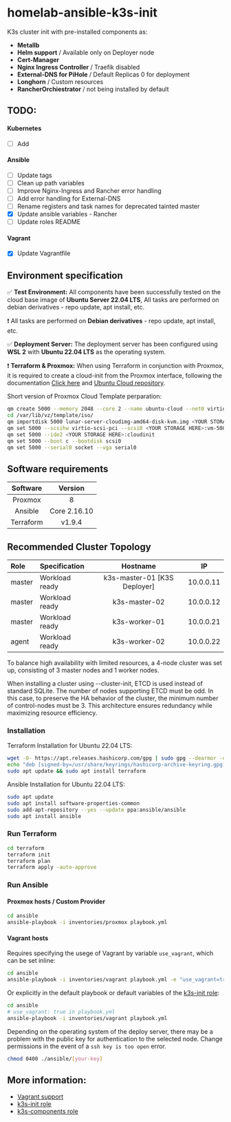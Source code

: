 # homelab-ansible-k3s-init

K3s cluster init with pre-installed components as:
 - **Metallb**
 - **Helm support** / Available only on Deployer node
 - **Cert-Manager**
 - **Nginx Ingress Controller** / Traefik disabled
 - **External-DNS for PiHole** / Default Replicas 0 for deployment
 - **Longhorn** / Custom resources
 - **RancherOrchiestrator** / not being installed by default

## TODO:
#### Kubernetes
- [ ] Add
#### Ansible
- [ ] Update tags
- [ ] Clean up path variables
- [ ] Improve Nginx-Ingress and Rancher error handling
- [ ] Add error handling for External-DNS
- [ ] Rename registers and task names for deprecated tainted master
- [X] Update ansible variables - Rancher
- [ ] Update roles README
#### Vagrant
- [X] Update Vagrantfile

## Environment specification

✅ **Test Environment:** All components have been successfully tested on the cloud base image of **Ubuntu Server 22.04 LTS**, All tasks are performed on debian derivatives - repo update, apt install, etc.

❗ All tasks are performed on **Debian derivatives** - repo update, apt install, etc.

✅ **Deployment Server:** The deployment server has been configured using **WSL 2** with **Ubuntu 22.04 LTS** as the operating system.

❗ **Terraform & Proxmox:** When using Terraform in conjunction with Proxmox, it is required to create a cloud-init from the Proxmox interface, following the documentation [Click here](https://pve.proxmox.com/wiki/Cloud-Init_Support) and [Ubuntu Cloud repository](https://cloud-images.ubuntu.com/jammy/current/).

Short version of Proxmox Cloud Template perparation:
 ```bash
qm create 5000 --memory 2048 --core 2 --name ubuntu-cloud --net0 virtio,bridge=vmbr0
cd /var/lib/vz/template/iso/
qm importdisk 5000 lunar-server-cloudimg-amd64-disk-kvm.img <YOUR STORAGE HERE>
qm set 5000 --scsihw virtio-scsi-pci --scsi0 <YOUR STORAGE HERE>:vm-5000-disk-0
qm set 5000 --ide2 <YOUR STORAGE HERE>:cloudinit
qm set 5000 --boot c --bootdisk scsi0
qm set 5000 --serial0 socket --vga serial0
```

## Software requirements 
| Software   | Version    |
|:----------:|:----------:|
| Proxmox    |     8      |
| Ansible    |     Core 2.16.10       |
| Terraform  |     v1.9.4       |

## Recommended Cluster Topology 
| Role       | Specification    | Hostname        |IP               |
|:-----------|:-----------------|:---------------:|:---------------:|
| master     | Workload ready   | k3s-master-01 [K3S Deployer]  |     10.0.0.11   |
| master     | Workload ready   | k3s-master-02   |     10.0.0.12   |
| master     | Workload ready   | k3s-worker-01   |     10.0.0.21   |
| agent      | Workload ready   | k3s-worker-02   |     10.0.0.22   |

To balance high availability with limited resources, a 4-node cluster was set up, consisting of 3 master nodes and 1 worker nodes.

When installing a cluster using --cluster-init, ETCD is used instead of standard SQLite. The number of nodes supporting ETCD must be odd. In this case, to preserve the HA behavior of the cluster, the minimum number of control-nodes must be 3. This architecture ensures redundancy while maximizing resource efficiency.

### Installation
Terraform Installation for Ubuntu 22.04 LTS:
```bash
wget -O- https://apt.releases.hashicorp.com/gpg | sudo gpg --dearmor -o /usr/share/keyrings/hashicorp-archive-keyring.gpg
echo "deb [signed-by=/usr/share/keyrings/hashicorp-archive-keyring.gpg] https://apt.releases.hashicorp.com $(lsb_release -cs) main" | sudo tee /etc/apt/sources.list.d/hashicorp.list
sudo apt update && sudo apt install terraform
```
Ansible Installation for Ubuntu 22.04 LTS:
```bash
sudo apt update
sudo apt install software-properties-common
sudo add-apt-repository --yes --update ppa:ansible/ansible
sudo apt install ansible
```

### Run Terraform
```bash
cd terraform
terraform init
terraform plan
terraform apply -auto-approve
```

### Run Ansible
#### Proxmox hosts / Custom Provider
```bash
cd ansible
ansible-playbook -i inventories/proxmox playbook.yml
```

#### Vagrant hosts
Requires specifying the usege of Vagrant by variable `use_vagrant`, which can be set inline:
```bash
cd ansible
ansible-playbook -i inventories/vagrant playbook.yml -e "use_vagrant=true"
```
Or explicitly in the default playbook or default variables of the [k3s-init role](./ansible/roles/k3s-init/README.md):
```bash
cd ansible
# use_vagrant: true in playbook.yml
ansible-playbook -i inventories/vagrant playbook.yml
```

Depending on the operating system of the deploy server, there may be a problem with the public key for authentication to the selected node. Change permissions in the event of a `ssh key is too open` error.
```bash
chmod 0400 ./ansible/[your-key]
```

## More information:
- [Vagrant support](./vagrant/README.md)
- [k3s-init role](./ansible/roles/k3s-init/README.md)
- [k3s-components role](./ansible/roles/k3s-components/README.md)
